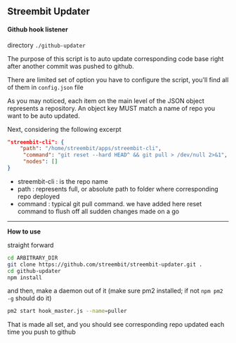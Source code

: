 ## Streembit Updater

#### Github hook listener

directory `./github-updater`

The purpose of this script is to auto update corresponding code base
right after another commit was pushed to github.

There are limited set of option you have to configure the script,
you'll find all of them in `config.json` file

As you may noticed, each item on the main level of the JSON object represents a repository.
An object key MUST match a name of repo you want to be auto updated.

Next, considering the following excerpt
```json
"streembit-cli": {
    "path": "/home/streembit/apps/streembit-cli",
     "command": "git reset --hard HEAD^ && git pull > /dev/null 2>&1",
     "nodes": []
}
```
 - streembit-cli : is the repo name
 - path : represents full, or absolute path to folder where corresponding repo deployed
 - command : typical git pull command. we have added here reset command to flush off all sudden changes made on a go

 ---------------

 **How to use**

 straight forward

 ```bash
 cd ARBITRARY_DIR
 git clone https://github.com/streembit/streembit-updater.git .
 cd github-updater
 npm install
 ```

 and then, make a daemon out of it (make sure pm2 installed; if not `npm pm2 -g` should do it)

 ```bash
 pm2 start hook_master.js --name=puller
 ```

 That is made all set, and you should see corresponding repo updated each time you push to github
